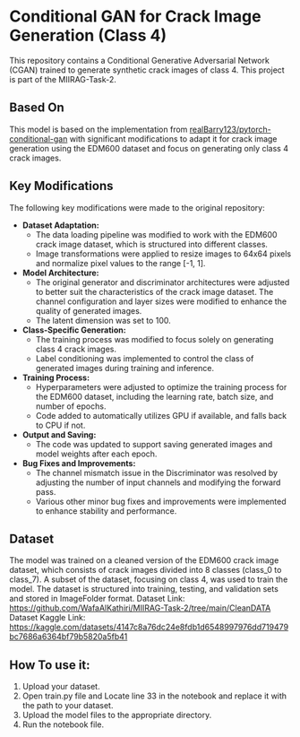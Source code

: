# Conditional GAN for Crack Image Generation (Class 4)

This repository contains a Conditional Generative Adversarial Network (CGAN) trained to generate synthetic crack images of class 4. This project is part of the MIIRAG-Task-2.

## Based On

This model is based on the implementation from [realBarry123/pytorch-conditional-gan](https://github.com/realBarry123/pytorch-conditional-gan/tree/main) with significant modifications to adapt it for crack image generation using the EDM600 dataset and focus on generating only class 4 crack images.

## Key Modifications

The following key modifications were made to the original repository:

*   **Dataset Adaptation:**
    *   The data loading pipeline was modified to work with the EDM600 crack image dataset, which is structured into different classes.
    *   Image transformations were applied to resize images to 64x64 pixels and normalize pixel values to the range [-1, 1].
*   **Model Architecture:**
    *   The original generator and discriminator architectures were adjusted to better suit the characteristics of the crack image dataset. The channel configuration and layer sizes were modified to enhance the quality of generated images.
    *   The latent dimension was set to 100.
*   **Class-Specific Generation:**
    *   The training process was modified to focus solely on generating class 4 crack images.
    *   Label conditioning was implemented to control the class of generated images during training and inference.
*   **Training Process:**
    *   Hyperparameters were adjusted to optimize the training process for the EDM600 dataset, including the learning rate, batch size, and number of epochs.
    *   Code added to automatically utilizes GPU if available, and falls back to CPU if not.
*   **Output and Saving:**
    *   The code was updated to support saving generated images and model weights after each epoch.
*   **Bug Fixes and Improvements:**
    *   The channel mismatch issue in the Discriminator was resolved by adjusting the number of input channels and modifying the forward pass.
    *   Various other minor bug fixes and improvements were implemented to enhance stability and performance.

## Dataset

The model was trained on a cleaned version of the EDM600 crack image dataset, which consists of crack images divided into 8 classes (class\_0 to class\_7). A subset of the dataset, focusing on class 4, was used to train the model. The dataset is structured into training, testing, and validation sets and stored in ImageFolder format. Dataset Link: https://github.com/WafaAlKathiri/MIIRAG-Task-2/tree/main/CleanDATA
Dataset Kaggle Link: https://kaggle.com/datasets/4147c8a76dc24e8fdb1d6548997976dd719479bc7686a6364bf79b5820a5fb41

## How To use it:
1. Upload your dataset.
2. Open train.py file and Locate line 33 in the notebook and replace it with the path to your dataset.
3. Upload the model files to the appropriate directory.
4. Run the notebook file.
